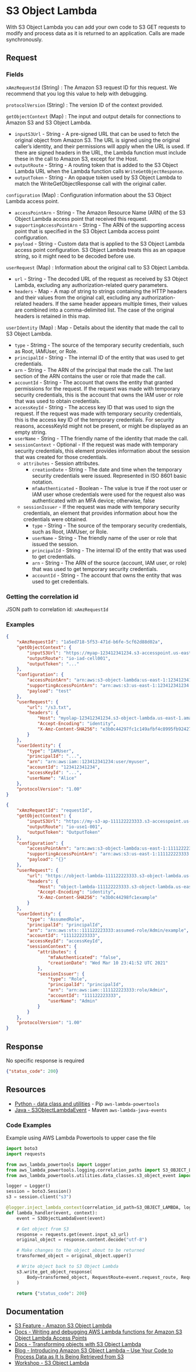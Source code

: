 # S3 Object Lambda

With S3 Object Lambda you can add your own code to S3 GET requests to modify and process data as it is returned to an application.
Calls are made synchronously.

## Request

### Fields

`xAmzRequestId` (String)
: The Amazon S3 request ID for this request. We recommend that you log this value to help with debugging.

`protocolVersion` (String)
: The version ID of the context provided.

`getObjectContext` (Map)
: The input and output details for connections to Amazon S3 and S3 Object Lambda.

- `inputS3Url` - String - A pre-signed URL that can be used to fetch the original object from Amazon S3.
The URL is signed using the original caller’s identity, and their permissions
will apply when the URL is used. If there are signed headers in the URL, the
Lambda function must include these in the call to Amazon S3, except for the Host.
- `outputRoute` - String - A routing token that is added to the S3 Object Lambda URL when the Lambda function
calls `WriteGetObjectResponse`.
- `outputToken` - String - An opaque token used by S3 Object Lambda to match the WriteGetObjectResponse call
with the original caller.

`configuration` (Map)
: Configuration information about the S3 Object Lambda access point.

- `accessPointArn` - String - The Amazon Resource Name (ARN) of the S3 Object Lambda access point that received
this request.
- `supportingAccessPointArn` - String - The ARN of the supporting access point that is specified in the S3 Object Lambda
access point configuration.
- `payload` - String - Custom data that is applied to the S3 Object Lambda access point configuration.
S3 Object Lambda treats this as an opaque string, so it might need to be decoded
before use.

`userRequest` (Map)
: Information about the original call to S3 Object Lambda.

- `url` - String - The decoded URL of the request as received by S3 Object Lambda, excluding any
authorization-related query parameters.
- `headers` - Map - A map of string to strings containing the HTTP headers and their values from the original call,
excluding any authorization-related headers.
If the same header appears multiple times, their values are combined into a comma-delimited list.
The case of the original headers is retained in this map.

`userIdentity` (Map)
: Map - Details about the identity that made the call to S3 Object Lambda.

- `type` - Strimg - The source of the temporary security credentials, such as Root, IAMUser, or Role.
- `principalId` - String - The internal ID of the entity that was used to get credentials.
- `arn` - String - The ARN of the principal that made the call. The last section of the ARN contains the user or role that made the call.
- `accountId` - String - The account that owns the entity that granted permissions for the request. If the request was made with temporary security credentials, this is the account that owns the IAM user or role that was used to obtain credentials.
- `accessKeyId` - String - The access key ID that was used to sign the request.
If the request was made with temporary security credentials, this is the access key ID of
the temporary credentials. For security reasons, accessKeyId might not be present, or might
be displayed as an empty string.
- `userName` - String - TThe friendly name of the identity that made the call.
- `sessionContext` - Optional - If the request was made with temporary security credentials, this element provides information about the 
    session that was created for those credentials.
    - `attributes` - Session attributes.
        - `creationDate` - String - The date and time when the temporary security credentials were issued.
        Represented in ISO 8601 basic notation.
        - `mfaAuthenticated` - Boolean - The value is true if the root user or IAM user whose credentials were used for the request also was
        authenticated with an MFA device; otherwise, false
    - `sessionIssuer` - If the request was made with temporary security credentials, an element that provides information
    about how the credentials were obtained.
        - `type` - String - The source of the temporary security credentials, such as Root, IAMUser, or Role.
        - `userName` - String - The friendly name of the user or role that issued the session.
        - `principalId` - String - The internal ID of the entity that was used to get credentials.
        - `arn` - String - The ARN of the source (account, IAM user, or role) that was used to get temporary security credentials.
        - `accountId` - String - The account that owns the entity that was used to get credentials.

### Getting the correlation id

JSON path to correlation id: `xAmzRequestId`

### Examples

```json title="IAM User"
{
    "xAmzRequestId": "1a5ed718-5f53-471d-b6fe-5cf62d88d02a",
    "getObjectContext": {
        "inputS3Url": "https://myap-123412341234.s3-accesspoint.us-east-1.amazonaws.com/s3.txt?X-Amz-Security-Token=...",
        "outputRoute": "io-iad-cell001",
        "outputToken": "..."
    },
    "configuration": {
        "accessPointArn": "arn:aws:s3-object-lambda:us-east-1:123412341234:accesspoint/myolap",
        "supportingAccessPointArn": "arn:aws:s3:us-east-1:123412341234:accesspoint/myap",
        "payload": "test"
    },
    "userRequest": {
        "url": "/s3.txt",
        "headers": {
            "Host": "myolap-123412341234.s3-object-lambda.us-east-1.amazonaws.com",
            "Accept-Encoding": "identity",
            "X-Amz-Content-SHA256": "e3b0c44297fc1c149afbf4c8995fb92427ae41e4649b934ca495991b7852b855"
        }
    },
    "userIdentity": {
        "type": "IAMUser",
        "principalId": "...",
        "arn": "arn:aws:iam::123412341234:user/myuser",
        "accountId": "123412341234",
        "accessKeyId": "...",
        "userName": "Alice"
    },
    "protocolVersion": "1.00"
}
```

```json title="Temp Credentials"
{
    "xAmzRequestId": "requestId",
    "getObjectContext": {
        "inputS3Url": "https://my-s3-ap-111122223333.s3-accesspoint.us-east-1.amazonaws.com/example?X-Amz-Security-Token=<snip>",
        "outputRoute": "io-use1-001",
        "outputToken": "OutputToken"
    },
    "configuration": {
        "accessPointArn": "arn:aws:s3-object-lambda:us-east-1:111122223333:accesspoint/example-object-lambda-ap",
        "supportingAccessPointArn": "arn:aws:s3:us-east-1:111122223333:accesspoint/example-ap",
        "payload": "{}"
    },
    "userRequest": {
        "url": "https://object-lambda-111122223333.s3-object-lambda.us-east-1.amazonaws.com/example",
        "headers": {
            "Host": "object-lambda-111122223333.s3-object-lambda.us-east-1.amazonaws.com",
            "Accept-Encoding": "identity",
            "X-Amz-Content-SHA256": "e3b0c44298fc1example"
        }
    },
    "userIdentity": {
        "type": "AssumedRole",
        "principalId": "principalId",
        "arn": "arn:aws:sts::111122223333:assumed-role/Admin/example",
        "accountId": "111122223333",
        "accessKeyId": "accessKeyId",
        "sessionContext": {
            "attributes": {
                "mfaAuthenticated": "false",
                "creationDate": "Wed Mar 10 23:41:52 UTC 2021"
            },
            "sessionIssuer": {
                "type": "Role",
                "principalId": "principalId",
                "arn": "arn:aws:iam::111122223333:role/Admin",
                "accountId": "111122223333",
                "userName": "Admin"
            }
        }
    },
    "protocolVersion": "1.00"
}
```

## Response

No specific response is required

```json
{"status_code": 200}
```

## Resources

- [Python - data class and utilities](https://awslabs.github.io/aws-lambda-powertools-python/latest/utilities/data_classes/#s3-object-lambda) - Pip `aws-lambda-powertools`
- [Java - S3ObjectLambdaEvent](https://github.com/aws/aws-lambda-java-libs/blob/master/aws-lambda-java-events/src/main/java/com/amazonaws/services/lambda/runtime/events/S3ObjectLambdaEvent.java) - Maven `aws-lambda-java-events`

### Code Examples

Example using AWS Lambda Powertools to upper case the file

```python title="app.py"
import boto3
import requests

from aws_lambda_powertools import Logger
from aws_lambda_powertools.logging.correlation_paths import S3_OBJECT_LAMBDA
from aws_lambda_powertools.utilities.data_classes.s3_object_event import S3ObjectLambdaEvent

logger = Logger()
session = boto3.Session()
s3 = session.client("s3")

@logger.inject_lambda_context(correlation_id_path=S3_OBJECT_LAMBDA, log_event=True)
def lambda_handler(event, context):
    event = S3ObjectLambdaEvent(event)

    # Get object from S3
    response = requests.get(event.input_s3_url)
    original_object = response.content.decode("utf-8")

    # Make changes to the object about to be returned
    transformed_object = original_object.upper()

    # Write object back to S3 Object Lambda
    s3.write_get_object_response(
        Body=transformed_object, RequestRoute=event.request_route, RequestToken=event.request_token
    )

    return {"status_code": 200}
```

## Documentation

- [S3 Feature - Amazon S3 Object Lambda](https://aws.amazon.com/s3/features/object-lambda/)
- [Docs - Writing and debugging AWS Lambda functions for Amazon S3 Object Lambda Access Points](https://docs.aws.amazon.com/AmazonS3/latest/userguide/olap-writing-lambda.html)
- [Docs - Transforming objects with S3 Object Lambda](https://docs.aws.amazon.com/AmazonS3/latest/userguide/transforming-objects.html)
- [Blog - Introducing Amazon S3 Object Lambda – Use Your Code to Process Data as It Is Being Retrieved from S3](https://aws.amazon.com/blogs/aws/introducing-amazon-s3-object-lambda-use-your-code-to-process-data-as-it-is-being-retrieved-from-s3/)
- [Workshop - S3 Object Lambda](https://github.com/aws-samples/s3-object-lambda-workshop)
